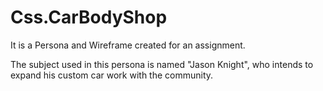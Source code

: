 # Css.CarBodyShop

It is a Persona and Wireframe created for an assignment.

The subject used in this persona is named "Jason Knight", who intends to expand his custom car work with the community.
